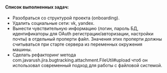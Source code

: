 #### Список выполненных задач:

* Разобраться со структурой проекта (onboarding).
* Удалить социальные сети: vk, yandex.
* Вынести чувствительную информацию (логин, пароль БД, 
идентификаторы для OAuth регистрации/авторизации, настройки почты) в отдельный проперти файл.
Значения этих проперти должны считываться при старте сервера из переменных окружения машины.
* Сделать рефакторинг метода com.javarush.jira.bugtracking.attachment.FileUtil#upload чтоб он использовал 
современный подход для работы с файловой системой.